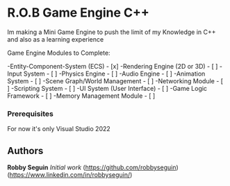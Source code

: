 # R.O.B Game Engine C++

Im making a Mini Game Engine to push the limit of my Knowledge in C++ and also as a learning experience

Game Engine Modules to Complete:

-Entity-Component-System (ECS) - [x]
-Rendering Engine (2D or 3D) - [ ]
-Input System - [ ]
-Physics Engine - [ ]
-Audio Engine - [ ]
-Animation System - [ ]
-Scene Graph/World Management - [ ]
-Networking Module - [ ]
-Scripting System - [ ]
-UI System (User Interface) - [ ]
-Game Logic Framework - [ ]
-Memory Management Module - [ ]


### Prerequisites
For now it's only Visual Studio 2022

## Authors

**Robby Seguin**
*Initial work*
(https://github.com/robbyseguin)
(https://www.linkedin.com/in/robbyseguin/)
